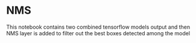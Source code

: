 # NMS
This notebook contains two combined tensorflow models output and then NMS layer is added to filter out the best boxes detected among the model
